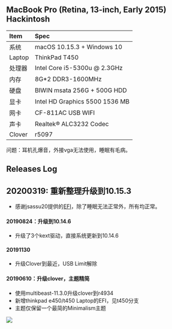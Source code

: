 ## MacBook Pro (Retina, 13-inch, Early 2015) Hackintosh

| Item | Spec |
|:------|:------|
|系统   | macOS 10.15.3 + Windows 10 |
|Laptop| ThinkPad T450 |
|处理器 | Intel Core i5-5300u @ 2.3GHz |
|内存   | 8G*2 DDR3-1600MHz |
|硬盘   | BIWIN msata 256G + 500G HDD |
|显卡   | Intel HD Graphics 5500 1536 MB|
|网卡   | CF-811AC USB WIFI |
|声卡   | Realtek® ALC3232 Codec |
|Clover| r5097 |

问题：耳机孔爆音，外接vga无法使用，睡眠有毛病。

## Releases Log

## 20200319: 重新整理升级到10.15.3
  - 感谢jsassu20提供的[EFI](https://github.com/jsassu20/Lenovo-ThinkPad-T450-macOS-Catalina)，除了睡眠无法正常外，所有均正常。

#### 20190824：升级到10.14.6
  - 升级了3个kext驱动，直接系统更新到10.14.6

#### 20191130
  - 升级Clover到最近，USB Limit解除

#### 20190610：升级clover，主题精简
  - 使用multibeast-11.3.0升级clover到r4934
  - 新增thinkpad e450/t450 Laptop的EFI，见t450分支
  - 主题仅保留一个最简的Minimalism主题

![](EFI/CLOVER/themes/Minimalism/screenshot.png)
